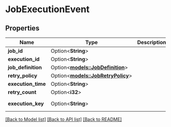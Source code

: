 # JobExecutionEvent

## Properties

Name | Type | Description | Notes
------------ | ------------- | ------------- | -------------
**job_id** | Option<**String**> |  | [optional]
**execution_id** | Option<**String**> |  | [optional]
**job_definition** | Option<[**models::JobDefinition**](JobDefinition.md)> |  | [optional]
**retry_policy** | Option<[**models::JobRetryPolicy**](JobRetryPolicy.md)> |  | [optional]
**execution_time** | Option<**String**> |  | [optional]
**retry_count** | Option<**i32**> |  | [optional]
**execution_key** | Option<**String**> |  | [optional][readonly]

[[Back to Model list]](../README.md#documentation-for-models) [[Back to API list]](../README.md#documentation-for-api-endpoints) [[Back to README]](../README.md)


